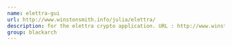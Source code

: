 ```yaml
---
name: elettra-gui
url: http://www.winstonsmith.info/julia/elettra/
description: for the elettra crypto application. URL : http://www.winstonsmith.info/julia/elettra/ Groups : blackarch blackarch-misc
group: blackarch
---
```

